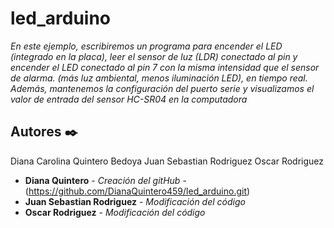 # led_arduino

_En este ejemplo, escribiremos un programa para encender el LED (integrado en la placa), leer el sensor de luz (LDR) conectado al pin y encender el LED conectado al pin 7 con la misma intensidad que el sensor de alarma. (más luz ambiental, menos iluminación LED), en tiempo real. Además, mantenemos la configuración del puerto serie y visualizamos el valor de entrada del sensor HC-SR04 en la computadora_ 

## Autores ✒️

Diana Carolina Quintero Bedoya
Juan Sebastian Rodriguez
Oscar Rodriguez

* **Diana Quintero** - *Creación del gitHub* - (https://github.com/DianaQuintero459/led_arduino.git)
* **Juan Sebastian Rodriguez** - *Modificación del código* 
* **Oscar Rodriguez** - *Modificación del código* 
